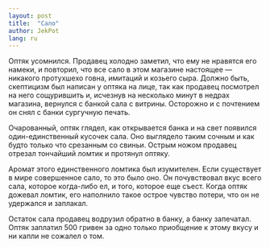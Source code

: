 ```yaml
---
layout: post
title:  "Сало"
author: JekPot
lang: ru
---
```


Оптяк усомнился. Продавец холодно заметил, что ему не нравятся его намеки, и повторил, что все сало в этом магазине настоящее — никакого протухшехо говна, имитаций и козьего сыра. Должно быть, скептицизм был написан у оптяка на лице, так как продавец посмотрел на него сощурившить и, исчезнув на несколько минут в недрах магазина, вернулся с банкой сала с витрины. Осторожно и с почтением он снял с банки сургучную печать.

Очарованный, оптяк глядел, как открывается банка и на свет появился один-единственный кусочек сала. Оно выглядело таким сочным и как будто только что срезанным со свиньи. Острым ножом продавец отрезал тончайший ломтик и протянул оптяку.

Аромат этого единственного ломтика был изумителен. Если существует в мире совершенное сало, то это было оно. Он почувствовал вкус всего сала, которое когда-либо ел, и того, которое еще съест. Когда оптяк дожевал ломтик, его наполнило такое острое чувство потери, что он не удержался и заплакал.

Остаток сала продавец водрузил обратно в банку, а банку запечатал. Оптяк заплатил 500 гривен за одно только приобщение к этому вкусу и ни капли не сожалел о том.